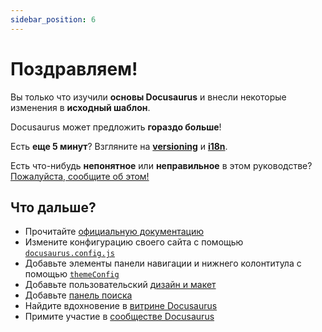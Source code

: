 ```yaml
---
sidebar_position: 6
---
```


# Поздравляем!

Вы только что изучили **основы Docusaurus** и внесли некоторые изменения в **исходный шаблон**.

Docusaurus может предложить **гораздо больше**!

Есть **еще 5 минут**? Взгляните на **[versioning](../tutorial-extras/manage-docs-versions.md)** и **[i18n](../tutorial-extras/translate-your-site.md)**.

Есть что-нибудь **непонятное** или **неправильное** в этом руководстве? [Пожалуйста, сообщите об этом!](https://github.com/facebook/docusaurus/discussions/4610)

## Что дальше?

- Прочитайте [официальную документацию](https://docusaurus.io/)
- Измените конфигурацию своего сайта с помощью [`docusaurus.config.js`](https://docusaurus.io/docs/api/docusaurus-config)
- Добавьте элементы панели навигации и нижнего колонтитула с помощью [`themeConfig`](https://docusaurus.io/docs/api/themes/configuration)
- Добавьте пользовательский [дизайн и макет](https://docusaurus.io/docs/styling-layout)
- Добавьте [панель поиска](https://docusaurus.io/docs/search)
- Найдите вдохновение в [витрине Docusaurus](https://docusaurus.io/showcase)
- Примите участие в [сообществе Docusaurus](https://docusaurus.io/community/support)
